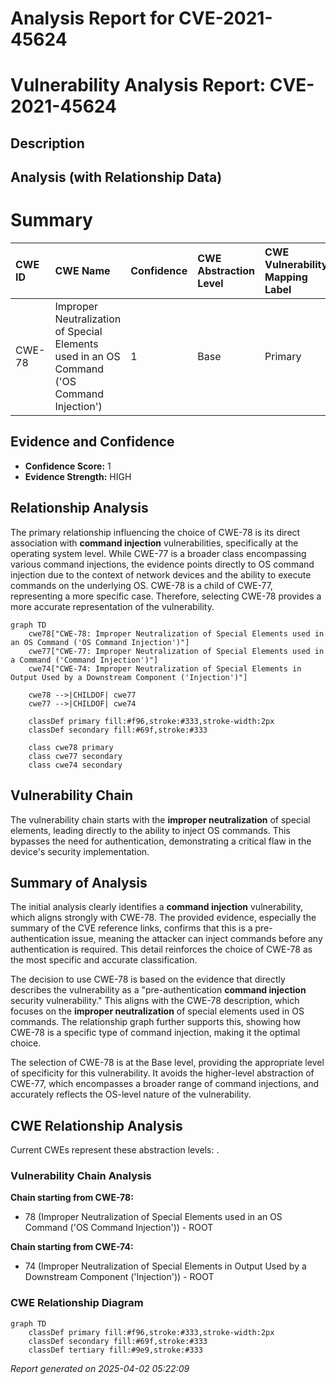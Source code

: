 # Analysis Report for CVE-2021-45624

# Vulnerability Analysis Report: CVE-2021-45624

## Description



## Analysis (with Relationship Data)

# Summary
| CWE ID  | CWE Name                                                                                      | Confidence | CWE Abstraction Level | CWE Vulnerability Mapping Label | CWE-Vulnerability Mapping Notes |
| :-------- | :--------------------------------------------------------------------------------------------- | :---------- | :----------------------- | :------------------------------ | :--------------------------------- |
| CWE-78  | Improper Neutralization of Special Elements used in an OS Command ('OS Command Injection') | 1          | Base                     | Primary                        | Allowed                          |

## Evidence and Confidence

*   **Confidence Score:** 1
*   **Evidence Strength:** HIGH

## Relationship Analysis
The primary relationship influencing the choice of CWE-78 is its direct association with **command injection** vulnerabilities, specifically at the operating system level. While CWE-77 is a broader class encompassing various command injections, the evidence points directly to OS command injection due to the context of network devices and the ability to execute commands on the underlying OS. CWE-78 is a child of CWE-77, representing a more specific case. Therefore, selecting CWE-78 provides a more accurate representation of the vulnerability.

```mermaid
graph TD
    cwe78["CWE-78: Improper Neutralization of Special Elements used in an OS Command ('OS Command Injection')"]
    cwe77["CWE-77: Improper Neutralization of Special Elements used in a Command ('Command Injection')"]
    cwe74["CWE-74: Improper Neutralization of Special Elements in Output Used by a Downstream Component ('Injection')"]
    
    cwe78 -->|CHILDOF| cwe77
    cwe77 -->|CHILDOF| cwe74

    classDef primary fill:#f96,stroke:#333,stroke-width:2px
    classDef secondary fill:#69f,stroke:#333
    
    class cwe78 primary
    class cwe77 secondary
    class cwe74 secondary
```

## Vulnerability Chain
The vulnerability chain starts with the **improper neutralization** of special elements, leading directly to the ability to inject OS commands. This bypasses the need for authentication, demonstrating a critical flaw in the device's security implementation.

## Summary of Analysis
The initial analysis clearly identifies a **command injection** vulnerability, which aligns strongly with CWE-78. The provided evidence, especially the summary of the CVE reference links, confirms that this is a pre-authentication issue, meaning the attacker can inject commands before any authentication is required. This detail reinforces the choice of CWE-78 as the most specific and accurate classification.

The decision to use CWE-78 is based on the evidence that directly describes the vulnerability as a "pre-authentication **command injection** security vulnerability." This aligns with the CWE-78 description, which focuses on the **improper neutralization** of special elements used in OS commands. The relationship graph further supports this, showing how CWE-78 is a specific type of command injection, making it the optimal choice.

The selection of CWE-78 is at the Base level, providing the appropriate level of specificity for this vulnerability. It avoids the higher-level abstraction of CWE-77, which encompasses a broader range of command injections, and accurately reflects the OS-level nature of the vulnerability.


## CWE Relationship Analysis

Current CWEs represent these abstraction levels: .


### Vulnerability Chain Analysis

**Chain starting from CWE-78:**
- 78 (Improper Neutralization of Special Elements used in an OS Command ('OS Command Injection')) - ROOT


**Chain starting from CWE-74:**
- 74 (Improper Neutralization of Special Elements in Output Used by a Downstream Component ('Injection')) - ROOT



### CWE Relationship Diagram

```mermaid
graph TD
    classDef primary fill:#f96,stroke:#333,stroke-width:2px
    classDef secondary fill:#69f,stroke:#333
    classDef tertiary fill:#9e9,stroke:#333
```



*Report generated on 2025-04-02 05:22:09*
